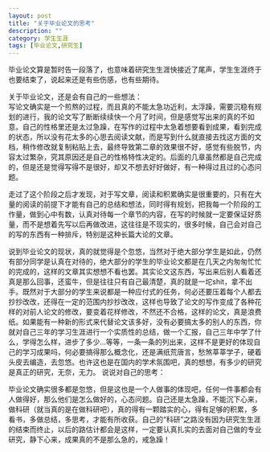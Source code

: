 ```yaml
---
layout: post
title: "关于毕业论文的思考"
description: ""
category: 学生生涯
tags: [毕业论文,研究生]
---
```


毕业论文算是暂时告一段落了，也意味着研究生生涯快接近了尾声，学生生涯终于也要结束了，说起来还是有些伤感，也有些期待。

关于毕业论文，还是会有自己的一些想法：   
写论文确实是一个煎熬的过程，而且真的不能太急功近利，太浮躁，需要沉稳有规划的进行，我的论文写了断断续续快一个月了时间，但是感觉写出来的真的不如意。自己的性格里还是太过急躁，在写作的过程中太急着想要看到成果，看到完成的状态，所以没有花太多的心思去阅读文献，而是写到什么就直接去找这方面的文档，稍作修改就复制粘贴上去，最终导致第二章的效果很不好，感觉有些脱节，内容太过繁杂，究其原因还是自己的性格特性决定的。后面的几章虽然都是自己完成的，但是还是觉得写得不是很好，却又不想去好好做好，有一种得过且过的心态问题。

走过了这个阶段之后才发现，对于写文章，阅读和积累确实是很重要的，只有在大量的阅读的前提下才能有自己的总结和想法，同时得有规划，把我每一个阶段的工作量，做到心中有数，认真对待每一个章节的内容，在写的时候就一定要保证好质量，而不是想着先写以后再做改进，这往往是不现实的，很多时候，自己会对自己的写的东西有一种排斥，特别是这种长篇大论的文章。

说到毕业论文的现状，真的就觉得是个忽悠，当然对于绝大部分学生是如此，仍然有部分同学是认真在对待的，绝大部分的学生的毕业论文都是在几天之内匆匆忙忙的完成的，这样的文章其实想想不看也罢。其实论文这东西，写出来后别人看着还真是那么回事，还蛮牛，但是往往只有自己最清楚，真的就是一坨shit，拿不出手。既然对于大部分的学生来说都是一种应付式的任务，何必还要压着每个人都去抄抄改改，还得在一定的范围内抄抄改改，这样也导致了论文的写作变成了各种花样的对前人论文的修改，要变着花样修改，不然还不合格，这样的论文，真是浪费纸。如果能有一种新的形式来代替论文该多好，没有必要搞太多的别人的东西，你就对自己三年的学习生涯进行一个实质性的总结，做一个汇报，自己三年中学了什么，学得怎么样，进步了多少…等等，一条一条的列出来，这样不是更好的体现自己的学习成果吗，何必要搞得那么概念化，还是满纸荒唐言，愁煞莘莘学子，硬着头皮去编造，去忽悠。也许这也是在国内的学术氛围吧，真的想想，有多少的研究是真正的研究，无奈，无力。
说说对自己的思考：    

毕业论文确实很多都是忽悠，但是这也是一个人做事的体现吧，任何一件事都会有人做得好，那么他们是怎么做好的，心态问题。自己还是太急躁，不能沉下心来，做科研（就当真的是在做科研吧），真的得有一颗踏实的心，得有足够的积累，多看书，多做总结，多思考，才能有所收获。自己的“科研”之路没有因为研究生生涯的结束而终止，以后的路估计都会是这样，一定要认真扎实的去面对自己做的专业研究，静下心来，成果真的不是那么急的，戒急躁！


